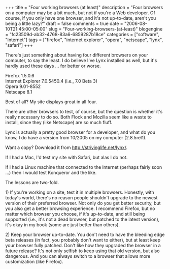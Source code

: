+++
title = "Four working browsers (at least)"
description = "Four browsers on a computer may be a bit much, but not if you're a Web developer.  Of course, if you only have one browser, and it's not up-to-date, aren't you being a little lazy?"
draft = false
comments = true
date = "2006-08-10T21:45:00-05:00"
slug = "Four-working-browsers-(at-least)"
blogengine = "fc23509d-ab32-4768-83a6-6859287b18ce"
categories = ["software", "Internet"]
tags = ["firefox", "internet explorer", "opera", "netscape", "lynx", "safari"]
+++

<p>
There&#39;s just something about having four different browsers on your computer, to say the least.  I do believe I&#39;ve Lynx installed as well, but it&#39;s hardly used these days ... for better or worse.<!--more-->
</p>
<p>
Firefox 1.5.0.6<br />
Internet Explorer 7.0.5450.4 (i.e., 7.0 Beta 3)<br />
Opera 9.01-8552<br />
Netscape 8.1
</p>
<p>
Best of all?  My site displays great in all four.<!--adsense-->
</p>
<p>
There are other browsers to test, of course, but the question is whether it&#39;s really necessary to do so.  Both Flock and Mozilla seem like a waste to install, since they (like Netscape) are so much fluff.
</p>
<p>
Lynx is actually a pretty good browser for a developer, and what do you know, I do have a version from 10/2005 on my computer (2.8.5rel1).
</p>
<p>
Want a copy?  Download it from <a href="http://strivinglife.net/lynx/">http://strivinglife.net/lynx/</a>.
</p>
<p>
If I had a Mac, I&#39;d test my site with Safari, but alas I do not.
</p>
<p>
If I had a Linux machine that connected to the Internet (perhaps fairly soon ...) then I would test Konqueror and the like.
</p>
<p>
The lessons are two-fold.
</p>
<p>
1) If you&#39;re working on a site, test it in multiple browsers.  Honestly, with today&#39;s world, there&#39;s no reason people shouldn&#39;t upgrade to the newest version of their preferred browser.  Not only do you get better security, but you also get a better browsing experience.  I recommend Firefox, but no matter which browser you choose, if it&#39;s up-to-date, and still being supported (i.e., it&#39;s not a dead browser, but patched to the latest version), it&#39;s okay in my book (some are just better than others).
</p>
<p>
2) Keep your browser up-to-date.  You don&#39;t need to have the bleeding edge beta releases (in fact, you probably don&#39;t want to either), but at least keep your browser fully patched.  Don&#39;t like how they upgraded the browser in a future release?  It&#39;s not only selfish to keep using that old version, but also dangerous.  And you can always switch to a browser that allows more customization (like Firefox).
</p>

